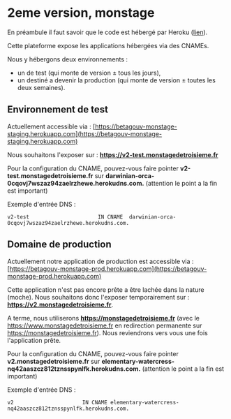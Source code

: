 # 2eme version, monstage

En préambule il faut savoir que le code est hébergé par Heroku ([lien](http://heroku.com/)).

Cette plateforme expose les applications hébergées via des CNAMEs.

Nous y hébergons deux environnements :

* un de test (qui monte de version ± tous les jours),
* un destiné a devenir la production (qui monte de version ± toutes les deux semaines).

## Environnement de test

Actuellement accessible via : [https://betagouv-monstage-staging.herokuapp.com](https://betagouv-monstage-staging.herokuapp.com)

Nous souhaitons l'exposer sur : **https://v2-test.monstagedetroisieme.fr**


Pour la configuration du CNAME, pouvez-vous faire pointer **v2-test.monstagedetroisieme.fr** sur **darwinian-orca-0cqovj7wszaz94zaelrzhewe.herokudns.com.** (attention le point a la fin est important)

Exemple d'entrée DNS :

```
v2-test                      IN CNAME  darwinian-orca-0cqovj7wszaz94zaelrzhewe.herokudns.com.
```


## Domaine de production

Actuellement notre application de production est accessible via : [https://betagouv-monstage-prod.herokuapp.com](https://betagouv-monstage-prod.herokuapp.com)

Cette application n'est pas encore prête a être lachée dans la nature (moche). Nous souhaitons donc l'exposer temporairement sur : **https://v2.monstagedetroisieme.fr**.

A terme, nous utiliserons **https://monstagedetroisieme.fr** (avec le https://www.monstagedetroisieme.fr en redirection permanente sur https://monstagedetroisieme.fr). Nous reviendrons vers vous une fois l'application prête.

Pour la configuration du CNAME, pouvez-vous faire pointer **v2.monstagedetroisieme.fr** sur **elementary-watercress-nq42aaszcz812tznsspynlfk.herokudns.com.** (attention le point a la fin est important)


Exemple d'entrée DNS :

```
v2                      IN CNAME elementary-watercress-nq42aaszcz812tznsspynlfk.herokudns.com.
```

